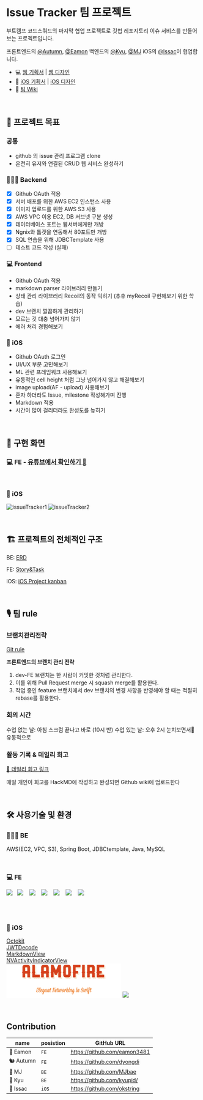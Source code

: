 # Issue Tracker 팀 프로젝트

부트캠프 코드스쿼드의 마지막 협업 프로젝트로 깃헙 레포지토리 이슈 서비스를 만들어보는 프로젝트입니다. 

프론트엔드의 [@Autumn](https://github.com/dyongdi), [@Eamon](https://github.com/eamon3481) 백엔드의 [@Kyu](https://github.com/kyu-kim-kr), [@MJ](https://github.com/MJbae) iOS의 [@Issac](https://github.com/okstring)이 협업합니다.

- 💻 [웹 기획서](https://www.figma.com/proto/iOTGa5otAchVNyxqX6kjNI/FE_%EC%9D%B4%EC%8A%88%ED%8A%B8%EB%9E%98%EC%BB%A4?page-id=89%3A0&node-id=89%3A32&viewport=110%2C361%2C0.5&scaling=contain) | [웹 디자인](https://www.figma.com/file/iOTGa5otAchVNyxqX6kjNI/FE_%EC%9D%B4%EC%8A%88%ED%8A%B8%EB%9E%98%EC%BB%A4?node-id=32%3A243)
- 🍎 [iOS 기획서](https://www.figma.com/proto/qbGq144JknCEt25Sx1fxdb/iOS_%EC%9D%B4%EC%8A%88%ED%8A%B8%EB%9E%98%EC%BB%A4?page-id=122%3A3233&node-id=122%3A3239&viewport=-8430%2C178%2C0.5&scaling=contain) | [iOS 디자인](https://www.figma.com/file/qbGq144JknCEt25Sx1fxdb/iOS_%EC%9D%B4%EC%8A%88%ED%8A%B8%EB%9E%98%EC%BB%A4?node-id=87%3A314)
- 🔗 [팀 Wiki](https://github.com/kyupid/issue-tracker/wiki)

<br>

## 🎯 프로젝트 목표

### 공통
- github 의 issue 관리 프로그램 clone
- 온전히 유저와 연결된 CRUD 웹 서비스 완성하기

### 👨🏻‍💻 Backend

  - [x] Github OAuth 적용
  - [x] 서버 배포를 위한 AWS EC2 인스턴스 사용
  - [x] 이미지 업로드를 위한 AWS S3 사용
  - [x] AWS VPC 이용 EC2, DB 서브넷 구분 생성
  - [x] 데이터베이스 포트는 웹서버에게만 개방
  - [x] Ngnix와 톰캣을 연동해서 80포트만 개방
  - [x] SQL 연습을 위해 JDBCTemplate 사용
  - [ ] 테스트 코드 작성 (실패)

### 💻 Frontend
- Github OAuth 적용
-  markdown parser 라이브러리 만들기
-  상태 관리 라이브러리 Recoil의 동작 익히기 (추후 myRecoil 구현해보기 위한 학습)
-  dev 브랜치 깔끔하게 관리하기
-  모르는 것 대충 넘어가지 않기
-  에러 처리 경험해보기

### 🍎 iOS

 - Github OAuth 로그인
 - UI/UX 부분 고민해보기
 - ML 관련 프레임워크 사용해보기
 - 유동적인 cell height 처럼 그냥 넘어가지 않고 해결해보기
 - image upload(AF - upload) 사용해보기
 - 혼자 하더라도 Issue, milestone 작성해가며 진행
 - Markdown 적용
 - 시간이 많이 걸리더라도 완성도를 높히기

<br>

## 🎊 구현 화면

### 💻 FE - [유튜브에서 확인하기 👀](https://youtu.be/HqTxYrGWDD8)

<br>

### 🍎 iOS

![issueTracker1](https://user-images.githubusercontent.com/62657991/124244476-f0980900-db59-11eb-9860-182b75ae84cf.gif)
![issueTracker2](https://user-images.githubusercontent.com/62657991/124244450-e970fb00-db59-11eb-9258-22753f813ad0.gif)

<br>


## 🏗 프로젝트의 전체적인 구조

BE: [ERD](https://user-images.githubusercontent.com/59721293/123792300-70846000-d91b-11eb-925d-6bec6eba8064.jpg)

FE: [Story&Task](https://github.com/kyu-kim-kr/issue-tracker/wiki/FE_-Story&Task)

iOS: [iOS Project kanban](https://github.com/kyu-kim-kr/issue-tracker/projects/2)

<br>

## 🎙 팀 rule

### 브랜치관리전략

[Git rule](https://github.com/kyu-kim-kr/issue-tracker/wiki/회의록#git-rule)

**프론트엔드의 브랜치 관리 전략**

1. dev-FE 브랜치는 한 사람이 커밋한 것처럼 관리한다.
2. 이를 위해 Pull Request merge 시 squash merge를 활용한다.
3. 작업 중인 feature 브랜치에서 dev 브랜치의 변경 사항을 반영해야 할 때는 적절히 rebase를 활용한다.


### 회의 시간

수업 없는 날: 아침 스크럼 끝나고 바로 (10시 반) 수업 있는 날: 오후 2시 눈치보면서👀 유동적으로

### 활동 기록 & 데일리 회고 
[🔗 데일리 회고 링크](https://github.com/kyu-kim-kr/issue-tracker/wiki/%5B1주차%5D-활동-기록-&-데일리-회고#0607-회고-월)

매일 개인이 회고를 HackMD에 작성하고 완성되면 Github wiki에 업로드한다




<br>


## 🛠 사용기술 및 환경

### 👨🏻‍💻 BE

AWS(EC2, VPC, S3),
Spring Boot,
JDBCtemplate,
Java,
MySQL

<br>

### 💻 FE

<img src="https://img.shields.io/badge/React-61DAFB?style=flat-square&logo=react&logoColor=white"/><span>&nbsp;&nbsp;</span>
<img src="https://img.shields.io/badge/TypeScript-3178C6?style=flat-square&logo=TypeScript&logoColor=white"/>
<span>&nbsp;&nbsp;</span>
<img src="https://img.shields.io/badge/JavaScript-F7DF1E?style=flat-square&logo=JavaScript&logoColor=white"/>
<span>&nbsp;&nbsp;</span>
<img src="https://img.shields.io/badge/Recoil-764ABC?style=flat-square&logo=&logoColor=white"/>
<span>&nbsp;&nbsp;</span>
<img src="https://img.shields.io/badge/HTML5-E34F26?style=flat-square&logo=HTML5&logoColor=white"/>
<span>&nbsp;&nbsp;</span>
<img src="https://img.shields.io/badge/CSS3-1572B6?style=flat-square&logo=CSS3&logoColor=white"/>
<span>&nbsp;&nbsp;</span>
<img src="https://img.shields.io/badge/StyledComponent-A9225C?style=flat-square&logo=&logoColor=white"/>

<br>
<br>


### 🍎 iOS

[Octokit](https://github.com/nerdishbynature/octokit.swift)
<br>
[JWTDecode](https://github.com/auth0/JWTDecode.swift)
<br>
[MarkdownView](https://github.com/keitaoouchi/MarkdownView)
<br>
[NVActivityIndicatorView](https://github.com/ninjaprox/NVActivityIndicatorView)
<br>
[<img src="https://raw.githubusercontent.com/Alamofire/Alamofire/master/Resources/AlamofireLogo.png" width="300">](https://github.com/Alamofire/Alamofire)
[<img src="https://user-images.githubusercontent.com/62657991/122516186-6a53d100-d049-11eb-84f7-c36ee5757f9b.png" width="300">](https://github.com/airbnb/lottie-ios)

<br>



## Contribution

|name|posistion|GitHub URL|
|------|---|---|
|🙊 Eamon|`FE`|https://github.com/eamon3481|
|🐿 Autumn|`FE`|https://github.com/dyongdi|
|🐻 MJ|`BE`|https://github.com/MJbae|
|🐶 Kyu|`BE`|https://github.com/kyupid/|
|🐴 Issac|`iOS`|https://github.com/okstring|
